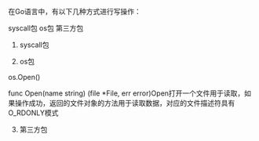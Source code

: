 
在Go语言中，有以下几种方式进行写操作：

syscall包
os包
第三方包
1. syscall包

2. os包

os.Open()

func Open(name string) (file *File, err error)Open打开一个文件用于读取，如果操作成功，返回的文件对象的方法用于读取数据，对应的文件描述符具有O_RDONLY模式

3. 第三方包
